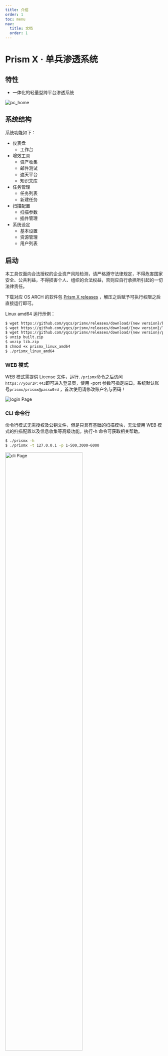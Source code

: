 ```yaml
---
title: 介绍
order: 1
toc: menu
nav:
  title: 文档
  order: 1
---
```


# Prism X · 单兵渗透系统

## 特性

- 一体化的轻量型跨平台渗透系统

![pc_home](/static/pc_home.jpg)

## 系统结构

系统功能如下：

<Tree>
  <ul>
    <li>
      仪表盘
      <ul>
        <li>
          工作台
        </li>
      </ul>
    </li>
    <li>
      增效工具
          <ul>
            <li>资产收集</li>
            <li>邮件测试</li>
            <li>遮天平台</li>
            <li>知识文库</li>
          </ul>
      </li>
    <li>
      任务管理
          <ul>
            <li>任务列表</li>
            <li>新建任务</li>
          </ul>
    </li>
    <li>
      扫描配置
          <ul>
            <li>扫描参数</li>
            <li>插件管理</li>
          </ul>
    </li>
    <li>
      系统设定
          <ul>
            <li>基本设置</li>
            <li>资源管理</li>
            <li>用户列表</li>
          </ul>
    </li>
  </ul>
</Tree>

## 启动

<Alert type="warning">
本工具仅面向合法授权的企业资产风险检测，请严格遵守法律规定，不得危害国家安全、公共利益，不得损害个人、组织的合法权益，否则应自行承担所引起的一切法律责任。
</Alert>

下载对应 OS ARCH 的软件包 [Prism X releases](https://github.com/yqcs/prismx/releases/)
，解压之后赋予可执行权限之后直接运行即可。

Linux amd64 运行示例：

```bash
$ wget https://github.com/yqcs/prismx/releases/download/{new version}/built.zip
$ wget https://github.com/yqcs/prismx/releases/download/{new version}/lib.zip
$ wget https://github.com/yqcs/prismx/releases/download/{new version}/prismx_linux_amd64
$ unzip built.zip
$ unzip lib.zip
$ chmod +x prismx_linux_amd64
$ ./prismx_linux_amd64
```

### WEB 模式

WEB 模式需提供 License 文件，运行`./prismx`命令之后访问`https://yourIP:443`即可进入登录页，使用 -port 参数可指定端口。系统默认账号`prismx/prismx@passw0rd`
，首次使用请修改账户名与密码！

<img src="/static/guide/login.png" alt="login Page"/>

### CLI 命令行

命令行模式无需授权及公钥文件，但是只具有基础的扫描模块，无法使用 WEB 模式的扫描配置以及信息收集等高级功能。执行-h
命令可获取相关帮助。

```bash
$ ./prismx -h
$ ./prismx -t 127.0.0.1 -p 1-500,3000-6000
```

<img src="/static/cli.png" alt="cli Page"  width="70%"/>

### Linux For ARM（Android）

#### 具有 Root 权限可以避免百分之九十的问题！

安卓设备为例，直接使用 adb push 推送到 `/data/local/tmp/`目录，然后使用`chmod +x `赋予可执行权限即可直接运行。该方案不便随时运行，可使用终端软件
Termux 支撑。

下载终端工具[Termux](https://termux.com/) ，打开软件之后更新软件包然后安装 wget，再下载二进制程序。

```bash
$ pkg update
$ pkg upgrade
$ pkg install wget
$ wget https://github.com/yqcs/prismx/releases/download/{version}/prismx.zip
$ unzip prismx_linux_arm64.zip
$ cd prismx_linux_arm64
$ chmod +x prismx
$ ./prismx
```

未授予 Root 权限会出现错误：` listen tcp 0.0.0.0:80: bind: permission denied`，使用-port 参数切换绑定端口即可。

执行扫描任务时出现错误：`xx on [::1]:53: read udp [::1]:37606->[::1]:53: read: connection refused`

> 有 ROOT 权限：在手机根目录的 /etc/ 文件夹下新建一个名为 resolv.conf 的文件，内容为`nameserver 8.8.8.8`（DNS 服务器），然后重启
> Termux 之后再次运行即可。
>
> 无 ROOT
> 权限：执行`pkg install proot resolv-conf && proot -b $PREFIX/etc/resolv.conf:/etc/resolv.conf ./prismx -port 8000`
> （运行参数）
> 至此，便可成功启动，在手机浏览器访问首页：http://127.0.0.1:8000 但是并不代表可以完整使用了，以非 ROOT 权限执行任务时切记将存活检测切换为
> Ping 模式！！

<img src="/static/guide/phone.jpg" alt="phone Page" width="30%"/>

## 主机管理

一键生成 Agent，点击获取载荷即生成客户端。

<img src="/static/guide/home.jpg" alt="home Page"/>

## 增效工具

> 模糊搜索：结果基于 Hunter 平台，使用该功需配置 Hunter Api Key
>
> 子域名：该功能基于互联网系统，需确保能正常访问公网
>
> 目录扫描：扫描指定 URL 可能存在安全风险的资源地址。

![img_1.png](/static/guide/infoGet.png)

## 任务管理

无障碍创建向导，高级设定：

> - 存活检测：ICMP 模式速度更快，但是需要 ROOT 身份运行，在无 ROOT 权限时请手动切换为 PING。
> - 告警级别：默认选择了中危，在执行扫描任务时如检测到等级大于等于中危的漏洞时会向用户邮箱发送告警通知。通报等级：严重>高危>中危>低危>信息>无
> - 模糊存活：部分主机开启禁 PING，导致常规检测无法验证存活，此时可以启用该选项进行深度检测，默认已选中。
> - 扫描子域：此功能基于互联网系统，此选项需可访问公网。

![img_1.png](/static/guide/creatTask.png)

## 扫描配置

### JNDI 服务器

通常启动后首页会提示：JNDI
监控服务未启动，一些检测功能将会受到限制。解决方式：管理员账户前往 `扫描配置 —> 扫描参数 —> 外连设置`，有两种方案

> 自定义 JNDI 服务器：可在本机启动一个监听，服务器地址应当是本机内网/公网 IP 端口
>
> CEYE：配置 CEYE 平台的 Identifier 和 API Token 即可

然后选中对应的服务器模式，保存即可。未正确配置该选项会导致 log4j2 RCE 和 Fastjson RCE 等插件无法使用！

### 第三方平台

在执行子域名扫描以及信息收集的模糊搜索任务时，会依赖外界平台。请配置相关平台的身份验证信息，以保证数据的完整性。

![img.png](/static/guide/other.png)

### 字典配置

系统内置默认账户、密码组合。如果密码列里出现{user}占位符，则会被替换成用户名。

![img.png](/static/guide/dict.png)

## 插件编写

### 流程可视化创建插件

请确保程序具有读写权限以及根目录存在 lib\exploits 文件夹，插件名即是漏洞名称.yaml

![img.png](/static/guide/plugininfo.png)

#### 规则及语法

- Request 可视化编辑器，支持多套请求。
- 支持 CEL 函数语法，语法见教程。
- AND/OR 按钮：如果选中 AND，需要每个请求的响应均符合所设定的响应规则，如果为 OR 则只需符合其中一项即判定为具有该漏洞。

**注**：如果发送的请求是 Post Form 请求，Params 参数须先以 URL Encoded 编码转换。

![img.png](/static/guide/pluginRule.png)
